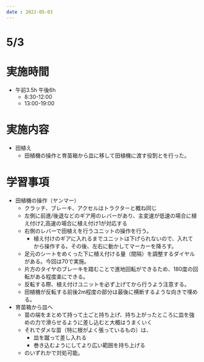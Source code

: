 ```yaml
---
date : 2022-05-03
---
```

# 5/3

# 実施時間

- 午前3.5h 午後6h
    - 8:30-12:00
    - 13:00-19:00

# 実施内容

- 田植え
    - 田植機の操作と育苗箱から皿に移して田植機に渡す役割とを行った。

# 学習事項

- 田植機の操作（ヤンマー）
    - クラッチ、ブレーキ、アクセルはトラクターと概ね同じ
    - 左側に前進/後退などのギア用のレバーがあり、主変速が低速の場合に植え付け2,高速の場合に植え付け1が対応する
    - 右側のレバーで田植えを行うユニットの操作を行う。
        - 植え付けのギアに入れるまでユニットは下げられないので、入れてから操作する。その後、左右に動かしてマーカーを降ろす。
    - 足元のシートをめくった下に植え付ける量（間隔）を調整するダイヤルがある。今回は70で実施。
    - 片方のタイヤのブレーキを踏むことで進地回転ができるため、180度の回転がある程度楽にできる。
    - 反転する際、植え付けユニットを必ず上げてから行うよう注意する。
    - 田植機が反転する前後2m程度の部分は最後に横断するような向きで埋める。
- 育苗箱から皿へ
    - 苗の端をまとめて持って土ごと持ち上げ、持ち上がったところに皿を強めの力で滑らせるように差し込むと大概はうまくいく
    - それでダメな苗（特に根がよく張っているもの）は、
        - 皿を蹴って差し入れる
        - 巻き込むようにしてより広い範囲を持ち上げる
    - のいずれかで対処可能。